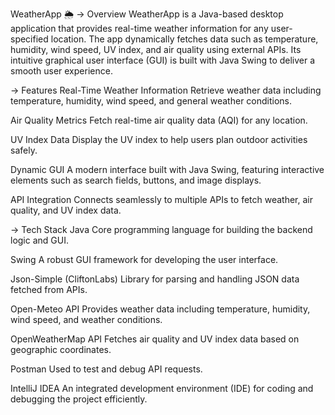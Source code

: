 WeatherApp 🌦️
→ Overview
WeatherApp is a Java-based desktop application that provides real-time weather information for any user-specified location. The app dynamically fetches data such as temperature, humidity, wind speed, UV index, and air quality using external APIs. Its intuitive graphical user interface (GUI) is built with Java Swing to deliver a smooth user experience.

→ Features
Real-Time Weather Information
Retrieve weather data including temperature, humidity, wind speed, and general weather conditions.

Air Quality Metrics
Fetch real-time air quality data (AQI) for any location.

UV Index Data
Display the UV index to help users plan outdoor activities safely.

Dynamic GUI
A modern interface built with Java Swing, featuring interactive elements such as search fields, buttons, and image displays.

API Integration
Connects seamlessly to multiple APIs to fetch weather, air quality, and UV index data.

→ Tech Stack
Java
Core programming language for building the backend logic and GUI.

Swing
A robust GUI framework for developing the user interface.

Json-Simple (CliftonLabs)
Library for parsing and handling JSON data fetched from APIs.

Open-Meteo API
Provides weather data including temperature, humidity, wind speed, and weather conditions.

OpenWeatherMap API
Fetches air quality and UV index data based on geographic coordinates.

Postman
Used to test and debug API requests.

IntelliJ IDEA
An integrated development environment (IDE) for coding and debugging the project efficiently.

